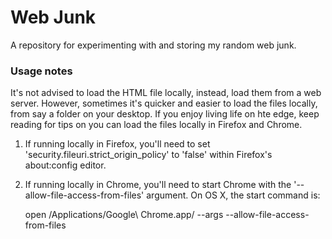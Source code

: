 # Web Junk

A repository for experimenting with and storing my random web junk.

### Usage notes

It's not advised to load the HTML file locally, instead, load them from a web server. However, sometimes it's quicker and easier to load the files locally, from say a folder on your desktop. If you enjoy living life on hte edge, keep reading for tips on you can load the files locally in Firefox and Chrome.

1. If running locally in Firefox, you'll need to set 'security.fileuri.strict_origin_policy' to 'false' within Firefox's about:config editor.

2. If running locally in Chrome, you'll need to start Chrome with the '--allow-file-access-from-files' argument. On OS X, the start command is:

    open /Applications/Google\ Chrome.app/ --args --allow-file-access-from-files